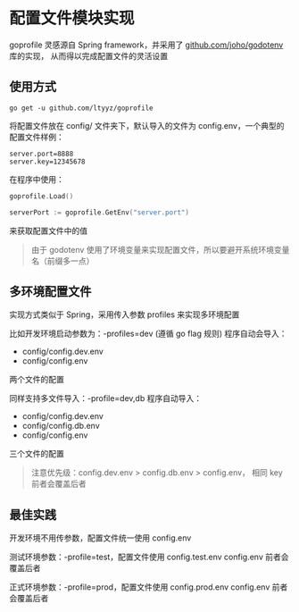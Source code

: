 # 配置文件模块实现

goprofile 灵感源自 Spring framework，并采用了 [github.com/joho/godotenv](https://github.com/joho/godotenv) 库的实现，
从而得以完成配置文件的灵活设置

## 使用方式

```
go get -u github.com/ltyyz/goprofile
```

将配置文件放在 config/ 文件夹下，默认导入的文件为 config.env，一个典型的配置文件样例：

```
server.port=8888
server.key=12345678
```

在程序中使用：

```go
goprofile.Load()

serverPort := goprofile.GetEnv("server.port")
```

来获取配置文件中的值

> 由于 godotenv 使用了环境变量来实现配置文件，所以要避开系统环境变量名（前缀多一点）

## 多环境配置文件

实现方式类似于 Spring，采用传入参数 profiles 来实现多环境配置

比如开发环境启动参数为：-profiles=dev (遵循 go flag 规则) 程序自动会导入：

- config/config.dev.env
- config/config.env

两个文件的配置

同样支持多文件导入：-profile=dev,db 程序自动导入：

- config/config.dev.env
- config/config.db.env
- config/config.env

三个文件的配置

> 注意优先级：config.dev.env > config.db.env > config.env，
> 相同 key 前者会覆盖后者


## 最佳实践

开发环境不用传参数，配置文件统一使用 config.env

测试环境参数：-profile=test，配置文件使用 config.test.env config.env 前者会覆盖后者

正式环境参数：-profile=prod，配置文件使用 config.prod.env config.env 前者会覆盖后者
